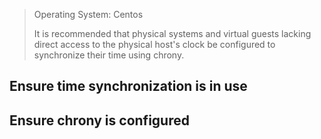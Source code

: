 > Operating System: Centos
> 
> It is recommended that physical systems and virtual guests lacking direct access to the physical host's clock be configured to synchronize their time using chrony. 
>


## Ensure time synchronization is in use


##  Ensure chrony is configured 







